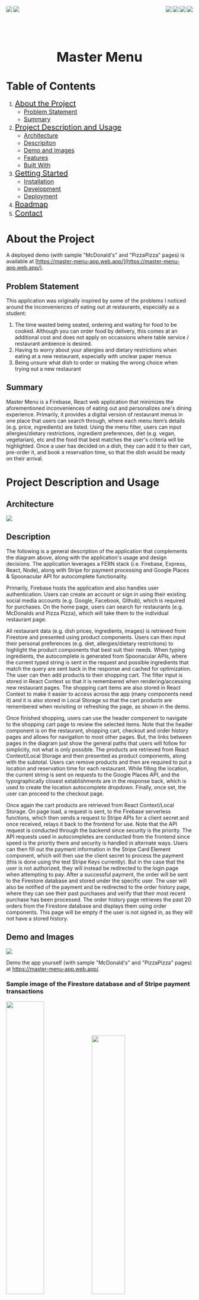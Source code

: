 <div>
  <img align="left" src="https://badges.pufler.dev/created/Ayush-Warikoo/Master-Menu" />
  <img align="left" src="https://badges.pufler.dev/updated/Ayush-Warikoo/Master-Menu" />
  <img align="right" src="https://img.shields.io/badge/Express.js-000000?style=for-the-badge&logo=express&logoColor=white" />
  <img align="right" src="https://img.shields.io/badge/Node.js-339933?style=for-the-badge&logo=nodedotjs&logoColor=white" />
  <img align="right" src="https://img.shields.io/badge/firebase-ffca28?style=for-the-badge&logo=firebase&logoColor=black" />
  <img align="right" src="https://img.shields.io/badge/React-20232A?style=for-the-badge&logo=react&logoColor=61DAFB" />
</div>

<br><br><br>


<div align="center">
  <h1 style="font-size:36px;"> Master Menu </h1>
</div>


# Table of Contents

  <ol>
    <li>
      <a style="font-size:20px;" href="#about-the-project">About the Project</a>
      <ul>
        <li><a style="font-size:16px;" href="#problem-statement"> Problem Statement </a></li> 
        <li><a style="font-size:16px;" href="#summary"> Summary </a></li> 
      </ul>
    </li>
    <li>
      <a style="font-size:20px;" href="#project-description-and-usage">Project Description and Usage</a>
      <ul>
        <li><a style="font-size:16px;" href="#architecture">Architecture</a></li>
        <li><a style="font-size:16px;" href="#description">Descripiton</a></li>
        <li><a style="font-size:16px;" href="#demo-and-images">Demo and Images</a></li>
        <li><a style="font-size:16px;" href="#features">Features </a></li>
        <li><a style="font-size:16px;" href="#built-with">Built With</a></li>
      </ul>
    </li>
    <li>
      <a style="font-size:20px;" href="#getting-started">Getting Started</a>
      <ul>
        <li><a style="font-size:16px;" href="#installation">Installation</a></li>
        <li><a style="font-size:16px;" href="#development">Development</a></li>
        <li><a style="font-size:16px;" href="#deployment">Deployment</a></li>
      </ul>
    </li>
    <li><a style="font-size:20px;" href="#roadmap">Roadmap</a></li>
    <li><a style="font-size:20px;" href="#contact">Contact</a></li>
  </ol>




# About the Project

A deployed demo (with sample "McDonald's" and "PizzaPizza" pages) is available at [https://master-menu-app.web.app/](https://master-menu-app.web.app/).

## Problem Statement
This application was originally inspired by some of the problems I noticed around the inconveniences of eating out at restaurants, especially as a student:
1) The time wasted being seated, ordering and waiting for food to be cooked. Although you can order food by delivery, this comes at an additional cost and does not apply on occassions where table service / restaurant ambience is desired. 
2) Having to worry about your allergies and dietary restrictions when eating at a new restaurant, especially with unclear paper menus
3) Being unsure what dish to order or making the wrong choice when trying out a new restaurant

## Summary
Master Menu is a Firebase, React web application that minimizes the aforementioned inconveniences of eating out and personalizes one's dining experience. Primarily, it provides a digital version of restaurant menus in one place that users can search through, where each menu item’s details (e.g. price, ingredients) are listed. Using the menu filter, users can input allergies/dietary restrictions, ingredient preferences, diet (e.g. vegan, vegetarian), etc and the food that best matches the user's criteria will be highlighted. Once a user has decided on a dish, they can add it to their cart, pre-order it, and book a reservation time, so that the dish would be ready on their arrival. 

# Project Description and Usage

## Architecture
![](readme-assets/MasterMenuDiagram.jpg)


## Description

The following is a general description of the application that complements the diagram above, along with the application's usage and design decisions. The application leverages a FERN stack (i.e. Firebase, Express, React, Node), along with Stripe for payment processing and Google Places & Spoonacular API for autocomplete functionality. 

Primarily, Firebase hosts the application and also handles user authentication. Users can create an account or sign in using their existing social media accounts (e.g. Google, Facebook, Github), which is required for purchases.  On the home page, users can search for restaurants (e.g. McDonalds and Pizza Pizza), which will take them to the individual restaurant page. 

All restaurant data (e.g. dish prices, ingredients, images) is retrieved from Firestore and presented using product components. Users can then input their personal preferences (e.g. diet, allergies/dietary restrictions) to highlight the product components that best suit their needs. When typing ingredients, the autocomplete is generated from Spoonacular APIs, where the current typed string is sent in the request and possible ingredients that match the query are sent back in the response and cached for optimization. The user can then add products to their shopping cart. The filter input is stored in React Context so that it is remembered when rendering/accessing new restaurant pages. The shopping cart items are also stored in React Context to make it easier to access across the app (many components need it) and it is also stored in Local Storage so that the cart products are remembered when revisiting or refreshing the page, as shown in the demo. 

Once finished shopping, users can use the header component to navigate to the shopping cart page to review the selected items. Note that the header component is on the restaurant, shopping cart, checkout and order history pages and allows for navigation to most other pages. But, the links between pages in the diagram just show the general paths that users will follow for simplicity, not what is only possible. The products are retrieved from React Context/Local Storage and then presented as product components, along with the subtotal. Users can remove products and then are required to put a location and reservation time for each restaurant. While filling the location, the current string is sent on requests to the Google Places API, and the typographically closest establishments are in the response back, which is used to create the location autocomplete dropdown. Finally, once set, the user can proceed to the checkout page.  

Once again the cart products are retrieved from React Context/Local Storage. On page load, a request is sent, to the Firebase serverless functions, which then sends a request to Stripe APIs for a client secret and once received, relays it back to the frontend for use. Note that the API request is conducted through the backend since security is the priority. The API requests used in autocompletes are conducted from the frontend since speed is the priority there and security is handled in alternate ways. Users can then fill out the payment information in the Stripe Card Element component, which will then use the client secret to process the payment (this is done using the test Stripe Keys currently). But in the case that the user is not authorized, they will instead be redirected to the login page when attempting to pay. After a successful payment, the order will be sent to the Firestore database and stored under the specific user. The user will also be notified of the payment and be redirected to the order history page, where they can see their past purchases and verify that their most recent purchase has been processed. The order history page retrieves the past 20 orders from the Firestore database and displays them using order components. This page will be empty if the user is not signed in, as they will not have a stored history. 


## Demo and Images
![](readme-assets/Demo.gif) <br/>

Demo the app yourself (with sample "McDonald's" and "PizzaPizza" pages) at https://master-menu-app.web.app/.

<h3> Sample image of the Firestore database and of Stripe payment transactions</h3>
<p width="100%" float="left" text-align="center">
  <img src="readme-assets/database.jpg" width="45%" />
  <img src="readme-assets/stripe.jpg" width="42.3%" /> 
</p>

## Features
The following includes a detailed list of implemented features/details:
* Shopping cart products are cached and therefore remembered after closing the tab
* Initial website render time is under 1.5 seconds on desktop through image management and preloading
* Restaurant pages are completely dynamic, and only require data to be stored in Firestore for a new page to be generated 
* Implemented notification system that is responsive to user actions (sign-in, sign-out, purchasing, etc) and restricts/warns users in case of errors 
* Supports user sign-ins through Google, Facebook, Twitter, Github or Email account authentication 
* Allows users to access the name, price, rating, ingredients and visuals of all dishes from searcheable restaurants
* Allows users to filter dishes based on allergies/dietary restrictions, ingredient preferences, rating minimums, diet or budget limitations
  * The diet options consist of pollopescatarian, pescatarian, vegetarian, vegan and none options
  * Allergies/dietary restrictions and ingredient preferences fields support autocomplete functionality (cached for optimization)
* Allows users to review their shopping cart products and remove items 
* Allows users to input their reservation time and the location of the restaurant
  * The location field supports autocomplete functionality 
  * Location is also protected by validation logic
* Implemented payment authorization and processing
* Allows authorized users to update and retrieve order history

## Built With
Languages
* JavaScript
* HTML
* CSS

Development Tools/Libraries/Frameworks
* React
  * React Router
  * React Context
  * React DOM
* Firebase
  * Firebase Hosting
  * Firebase Authentication
  * Firestore (Database)
  * Serverless Cloud Functions
* NodeJS
* Express

External Services
* Stripe
* Google Places API
* Spoonacular API 

Notable Node Packages
* Axios
* Dotenv
* React FirebaseUI
* React Places Autocomplete
* React Select
* React Toastify


# Getting Started

## Installation 
This project was bootstrapped with [Create React App](https://github.com/facebook/create-react-app).<br />
In order to run the application, you will have to generate a firebase project and set the configuration. Make sure to decide on a URL to deploy on and set-up the environment variables in the .env files accordingly. 

Installs node_modules
```
npm install
```

The following personal API keys will also have to be acquired and set to their corresponding environment variables in .env files:
* Firebase API Key
* Stripe (Publishable and Secret) API Keys
* Google Cloud Platform (Places & Maps) API Key
* Spoonacular API Key

Note that in order to set up the user authentication through social media accounts, it requires generating your own ID and Secret Keys for the corresponding social media and setting it up in the firebase authentication console. 


## Development

In order to run the app (frontend) locally, which will open [http://localhost:3000](http://localhost:3000), run: 
```
npm run start
```

In order to locally run the Firebase Functions (backend), navigate to the directory of the functions folder and run:
```
firebase serve
```
This is currently set to run at [http://localhost:5001/master-menu-app/us-central1/api](http://localhost:5001/master-menu-app/us-central1/api). <br />
Finally, you will have to change the axios base URL to the corresponding local backend environment variable.

You can then locally test changes to your frontend and backend triggers accordingly. 

Miscellaneous: 
* For Google Places API, set your domain access restrictions to include your localhost url when testing locally 
* For Facebook authentication, one is required to generate a separate set of credentials for local and remote server testing (and switch out the values as needed)
* The Spoonacular API and Google Places API, when using the free plan, have a quota on the number of allowed requests sent per day and month respectively to be aware of

## Deployment 

Builds the app for production to the `build` folder.<br />
It correctly bundles React in production mode and optimizes the build for the best performance to be ready for deployment
```
npm run build
```

Configure firebase and then use it for deployment
```
firebase deploy
```


# Roadmap
Currently, I consider the application complete in terms of its purpose as an educational project. 
However, in order to turn this into a fully functional product, the next steps would be: 
* Developing a separate interface for restaurant owners to input their menus and recieve order updates/reservations
* Rework the home page to also allow search by location and have pages specific to each restaurant location
* Potentially automate franchise page creation through public APIs or web scraping 
* More sophisticated menu filtering/sorting options and dish ordering flexibility corresponding to the restaurant
* Allow for more consumer interaction, for example voting on dishes (later sort based on this) or favouriting restaurants/dishes
* Functionality for filtering restaurants, in addition to dishes
* Implementing new diets and adding logic to categorize dishes automatically
* Replace all test and limited free account API Keys

# Contact
Ayush Warikoo - Message me through email or linkedin!

<a href="ayush.warikoo77@gmail.com">
  <img src="https://img.shields.io/badge/Gmail-D14836?style=for-the-badge&logo=gmail&logoColor=white" />
<a href="https://www.linkedin.com/in/ayushwarikoo">
  <img src="https://img.shields.io/badge/linkedin-%230077B5.svg?&style=for-the-badge&logo=linkedin&logoColor=white" />



 



